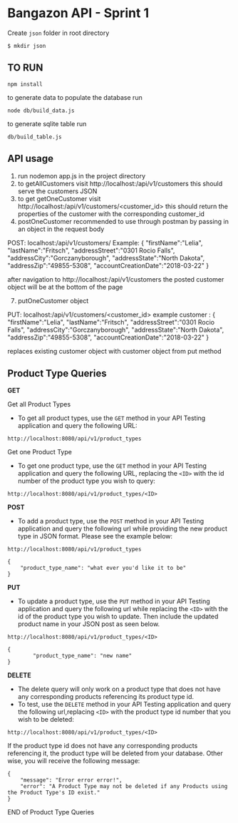 # Bangazon API - Sprint 1

Create `json` folder in root directory
```
$ mkdir json
```

## TO RUN
```
npm install
```

to generate data to populate the database run 
```
node db/build_data.js
```
to generate sqlite table run 
```
db/build_table.js
```

## API usage

1) run nodemon app.js in the project directory
2) to getAllCustomers visit http://localhost:<port number>/api/v1/customers 
this should serve the customers JSON 
5) to get getOneCustomer visit http://localhost:<port number>/api/v1/customers/<customer_id>
this should return the properties of the customer with the corresponding customer_id
6) postOneCustomer 
recommended to use through postman by passing in an object in the request body 

POST: localhost:<port number>/api/v1/customers/
Example: 
{
"firstName":"Lelia",
"lastName":"Fritsch",
"addressStreet":"0301 Rocio Falls",
"addressCity":"Gorczanyborough",
"addressState":"North Dakota",
"addressZip":"49855-5308",
"accountCreationDate":"2018-03-22"
} 

after navigation to http://localhost:<port number>/api/v1/customers the posted customer object will be at the bottom of the page

7) putOneCustomer object

PUT: localhost:<port number>/api/v1/customers/<customer_id>
example customer : 
{
"firstName":"Lelia",
"lastName":"Fritsch",
"addressStreet":"0301 Rocio Falls",
"addressCity":"Gorczanyborough",
"addressState":"North Dakota",
"addressZip":"49855-5308",
"accountCreationDate":"2018-03-22"
} 

replaces existing customer object with customer object from put method
 
## Product Type Queries 

**GET**

Get all Product Types
- To get all product types, use the `GET` method in your API Testing application and query the following URL: 

```http://localhost:8080/api/v1/product_types```

Get one Product Type
- To get one product type, use the `GET` method in your API Testing application and query the following URL, replacing the ```<ID>``` with the id number of the product type you wish to query: 

```http://localhost:8080/api/v1/product_types/<ID>```

**POST**
- To add a product type, use the `POST` method in your API Testing application and query the following url while providing the new product type in JSON format. Please see the example below:

 ```http://localhost:8080/api/v1/product_types```



```
{
	"product_type_name": "what ever you'd like it to be"
}
```

**PUT**
- To update a product type, use the `PUT` method in your API Testing application and query the following url while replacing the ```<ID>``` with the id of the product type you wish to update. Then include the updated product name in your JSON post as seen below.

 ```http://localhost:8080/api/v1/product_types/<ID>```

```
{
        "product_type_name": "new name"
}
```

**DELETE**
- The delete query will only work on a product type  that does not have any corresponding products referencing its product type id. 
- To test, use the `DELETE` method in your API Testing application and query the following url,replacing ```<ID>``` with the product type id number that you wish to be deleted: 

```http://localhost:8080/api/v1/product_types/<ID>```



If the product type id does not have any corresponding products referencing it, the product type will be deleted from your database. Other wise, you will receive the following message:

```
{
    "message": "Error error error!",
    "error": "A Product Type may not be deleted if any Products using the Product Type's ID exist."
}
```

END of Product Type Queries
